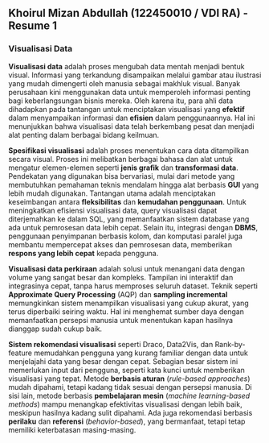 ## Khoirul Mizan Abdullah (122450010 / VDI RA) - Resume 1

### Visualisasi Data

**Visualisasi data** adalah proses mengubah data mentah menjadi bentuk visual. Informasi yang terkandung disampaikan melalui gambar atau ilustrasi yang mudah dimengerti oleh manusia sebagai makhluk visual. Banyak perusahaan kini menggunakan data untuk memperoleh informasi penting bagi keberlangsungan bisnis mereka. Oleh karena itu, para ahli data dihadapkan pada tantangan untuk menciptakan visualisasi yang **efektif** dalam menyampaikan informasi dan **efisien** dalam penggunaannya. Hal ini menunjukkan bahwa visualisasi data telah berkembang pesat dan menjadi alat penting dalam berbagai bidang keilmuan.

**Spesifikasi visualisasi** adalah proses menentukan cara data ditampilkan secara visual. Proses ini melibatkan berbagai bahasa dan alat untuk mengatur elemen-elemen seperti **jenis grafik** dan **transformasi data**. Pendekatan yang digunakan bisa bervariasi, mulai dari metode yang membutuhkan pemahaman teknis mendalam hingga alat berbasis **GUI** yang lebih mudah digunakan. Tantangan utama adalah menciptakan keseimbangan antara **fleksibilitas** dan **kemudahan penggunaan**. Untuk meningkatkan efisiensi visualisasi data, query visualisasi dapat diterjemahkan ke dalam SQL, yang memanfaatkan sistem database yang ada untuk pemrosesan data lebih cepat. Selain itu, integrasi dengan **DBMS**, penggunaan penyimpanan berbasis kolom, dan komputasi paralel juga membantu mempercepat akses dan pemrosesan data, memberikan **respons yang lebih cepat** kepada pengguna.

**Visualisasi data perkiraan** adalah solusi untuk menangani data dengan volume yang sangat besar dan kompleks. Tampilan ini interaktif dan integrasinya cepat, tanpa harus memproses seluruh dataset. Teknik seperti **Approximate Query Processing** (AQP) dan **sampling incremental** memungkinkan sistem menampilkan visualisasi yang cukup akurat, yang terus diperbaiki seiring waktu. Hal ini menghemat sumber daya dengan memanfaatkan persepsi manusia untuk menentukan kapan hasilnya dianggap sudah cukup baik.

**Sistem rekomendasi visualisasi** seperti Draco, Data2Vis, dan Rank-by-feature memudahkan pengguna yang kurang familiar dengan data untuk menjelajahi data yang besar dengan cepat. Sebagian besar sistem ini memerlukan input dari pengguna, seperti kata kunci untuk memberikan visualisasi yang tepat. Metode **berbasis aturan** (*rule-based approaches*) mudah dipahami, tetapi kadang tidak sesuai dengan persepsi manusia. Di sisi lain, metode berbasis **pembelajaran mesin** (*machine learning-based methods*) mampu menangkap efektivitas visualisasi dengan lebih baik, meskipun hasilnya kadang sulit dipahami. Ada juga rekomendasi berbasis **perilaku** dan **referensi** (*behavior-based*), yang bermanfaat, tetapi tetap memiliki keterbatasan masing-masing.

